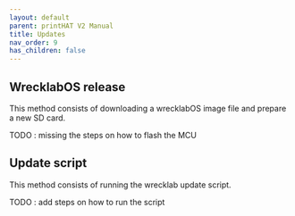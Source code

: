 ```yaml
---
layout: default
parent: printHAT V2 Manual
title: Updates
nav_order: 9
has_children: false
---
```


## WrecklabOS release
This method consists of downloading a wrecklabOS image file and prepare a new SD card.

TODO : missing the steps on how to flash the MCU

## Update script
This method consists of running the wrecklab update script.

TODO : add steps on how to run the script

